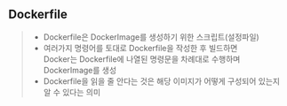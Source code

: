 ## Dockerfile
>* Dockerfile은 DockerImage를 생성하기 위한 스크립트(설정파일)
>* 여러가지 명령어를 토대로 Dockerfile을 작성한 후 빌드하면<br>
>Docker는 Dockerfile에 나열된 명령문을 차례대로 수행하며 DockerImage를 생성
>* Dockerfile을 읽을 줄 안다는 것은 해당 이미지가 어떻게 구성되어 있는지 알 수 있다는 의미

